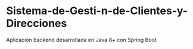 # Sistema-de-Gesti-n-de-Clientes-y-Direcciones
Aplicación backend desarrollada en Java 8+ con Spring Boot
